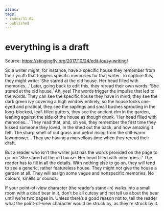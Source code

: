 ```yaml
---
alias: 
tags:
- index/31.02
- published
---
```


# everything is a draft

Source: https://stingingfly.org/2017/10/24/edit-lousy-writing/

So a writer might, for instance, have a specific house they remember from their youth that triggers specific memories for that writer. To capture this, they might write: ‘She stared at the old house. Her head filled with memories…’ Later, going back to edit this, they reread their own words: ‘She stared at the old house.’ Ah, yes! The words trigger the impulse that led to the words. They can see the specific house they have in mind; they see the dark green ivy covering a high window entirely, so the house looks one-eyed and piratical, they see the saplings and small bushes sprouting in the long-blocked, leaf-filled gutters, they see the ancient elm in the garden, leaning against the side of the house as though drunk. ‘Her head filled with memories…’ They read that, and, oh yes, they remember the first time they kissed someone they loved, in the shed out the back, and how amazing it felt. The sharp smell of cut grass and petrol rising from the still-warm lawnmower… They are having a marvellous time when they reread their draft.

But a reader who isn’t the writer just has the words provided on the page to go on: ‘She stared at the old house. Her head filled with memories…’ The reader has to fill in all the details. With nothing else to go on, they will tend to see a generic, rather featureless house. They might not give the house a garden at all. They will assign some vague and nonspecific memories. No colours, smells or sounds.

If your point-of-view character (the reader’s stand-in) walks into a small room with a dead bear in it, don’t be all cutesy and not tell us about the bear until we’re two pages in. Unless there’s a good reason not to, tell the reader what the point-of-view character would be struck by, as they’re struck by it.
